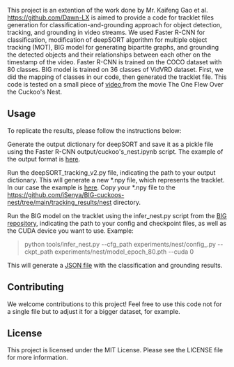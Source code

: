 This project is an extention of the work done by Mr. Kaifeng Gao et al. https://github.com/Dawn-LX
is aimed to provide a code for tracklet files generation for classification-and-grounding approach for object detection, tracking, and grounding in video streams. We used Faster R-CNN for classification, modification of deepSORT algorithm for multiple object tracking (MOT), BIG model for generating bipartite graphs, and grounding the detected objects and their relationships between each other on the timestamp of the video.
Faster R-CNN is trained on the COCO dataset with 80 classes. BIG model is trained on 36 classes of VidVRD dataset. First, we did the mapping of classes in our code, then generated the tracklet file.
This code is tested on a small piece of [ video  ](https://drive.google.com/file/d/1z6W9TOnjFAdkNhM52cYXATypJMK5T_0h/view?usp=sharing)from the movie The One Flew Over the Cuckoo's Nest.

<h2>Usage</h2>

To replicate the results, please follow the instructions below:

Generate the output dictionary for deepSORT and save it as a pickle file using the Faster R-CNN output/cuckoo's_nest.ipynb script.
The example of the output format is [here](https://drive.google.com/file/d/1-4PufkhbU7xAAZTpG28UIxQhUTbS0LI5/view?usp=sharing).

Run the deepSORT_tracking_v2.py file, indicating the path to your output dictionary. This will generate a new *.npy file, which represents the tracklet. In our case the example is [here](https://drive.google.com/file/d/1FZmZW-F6_O2_PBqF3RL81qu6IFyNLU_Z/view?usp=sharing).
Copy your *.npy file to the https://github.com/iSenya/BIG-cuckoos-nest/tree/main/tracking_results/nest directory.

Run the BIG model on the tracklet using the infer_nest.py script from the [BIG repository](https://github.com/iSenya/BIG-cuckoos-nest/blob/main/tools/infer_nest.py), indicating the path to your config and checkpoint files, as well as the CUDA device you want to use. 
Example:
> python tools/infer_nest.py --cfg_path experiments/nest/config_.py --ckpt_path experiments/nest/model_epoch_80.pth --cuda 0

This will generate a [JSON file](https://drive.google.com/file/d/1g1tduZJ5_y-15ALT-NVn3WTSuNAlfzUm/view?usp=sharing) with the classification and grounding results.

<h2>Contributing</h2>

We welcome contributions to this project! Feel free to use this code not for a single file but to adjust it for a bigger dataset, for example.

<h2>License</h2>
This project is licensed under the MIT License. Please see the LICENSE file for more information.





